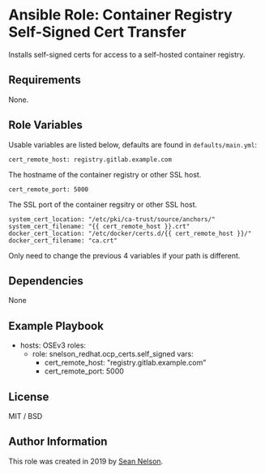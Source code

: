 # Ansible Role: Container Registry Self-Signed Cert Transfer

Installs self-signed certs for access to a self-hosted container registry.

## Requirements

None.

## Role Variables

Usable variables are listed below, defaults are found in `defaults/main.yml`:

    cert_remote_host: registry.gitlab.example.com

The hostname of the container registry or other SSL host.

    cert_remote_port: 5000

The SSL port of the container regsitry or other SSL host.

    system_cert_location: "/etc/pki/ca-trust/source/anchors/"
    system_cert_filename: "{{ cert_remote_host }}.crt"
    docker_cert_location: "/etc/docker/certs.d/{{ cert_remote_host }}/"
    docker_cert_filename: "ca.crt"

Only need to change the previous 4 variables if your path is different.

## Dependencies

None

## Example Playbook

- hosts: OSEv3
  roles:
     - role: snelson_redhat.ocp_certs.self_signed
       vars:
         - cert_remote_host: "registry.gitlab.example.com"
         - cert_remote_port: 5000

## License

MIT / BSD

## Author Information

This role was created in 2019 by [Sean Nelson](mailto:snelson@redhat.com).

